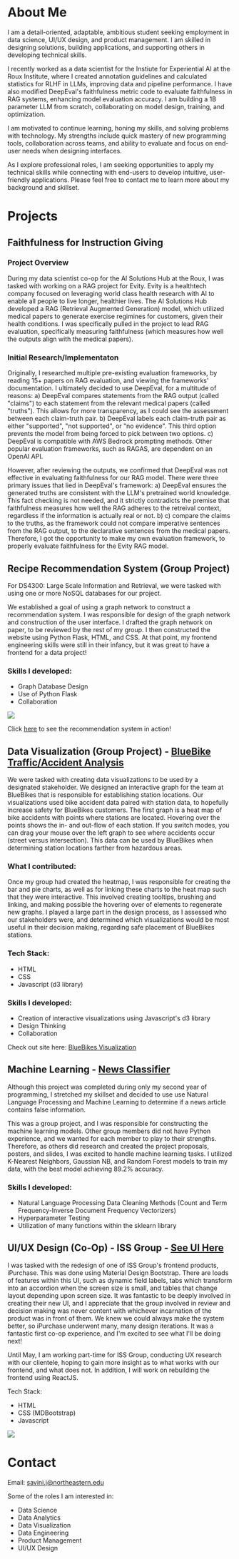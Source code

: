 # About Me

I am a detail-oriented, adaptable, ambitious student seeking employment in data science, UI/UX design, and product management. I am skilled in designing solutions, building applications, and supporting others in developing technical skills.

I recently worked as a data scientist for the Instiute for Experiential AI at the Roux Institute, where I created annotation guidelines and calculated statistics for RLHF in LLMs, improving data and pipeline performance. I have also modified DeepEval's faithfulness metric code to evaluate faithfulness in RAG systems, enhancing model evaluation accuracy. I am building a 1B parameter LLM from scratch, collaborating on model design, training, and optimization.

I am motivated to continue learning, honing my skills, and solving problems with technology. My strengths include quick mastery of new programming tools, collaboration across teams, and ability to evaluate and focus on end-user needs when designing interfaces.

As I explore professional roles, I am seeking opportunities to apply my technical skills while connecting with end-users to develop intuitive, user-friendly applications. Please feel free to contact me to learn more about my background and skillset.

# Projects

## Faithfulness for Instruction Giving
### Project Overview
During my data scientist co-op for the AI Solutions Hub at the Roux, I was tasked with working on a RAG project for Evity. Evity is a healthtech company focused on leveraging world class health research with AI to enable all people to live longer, healthier lives. The AI Solutions Hub developed a RAG (Retrieval Augmented Generation) model, which utilized medical papers to generate exercise regimines for customers, given their health conditions. I was specifically pulled in the project to lead RAG evaluation, specifically measuring faithfulness (which measures how well the outputs align with the medical papers).

### Initial Research/Implementaton
Originally, I researched multiple pre-existing evaluation frameworks, by reading 15+ papers on RAG evaluation, and viewing the frameworks' documentation. I ultimately decided to use DeepEval, for a multitude of reasons:
a) DeepEval compares statements from the RAG output (called "claims") to each statement from the relevant medical papers (called "truths"). This allows for more transparency, as I could see the assessment between each claim-truth pair.
b) DeepEval labels each claim-truth pair as either "supported", "not supported", or "no evidence". This third option prevents the model from being forced to pick between two options.
c) DeepEval is compatible with AWS Bedrock prompting methods. Other popular evaluation frameworks, such as RAGAS, are dependent on an OpenAI API.

However, after reviewing the outputs, we confirmed that DeepEval was not effective in evaluating faithfulness for our RAG model. There were three primary issues that lied in DeepEval's framework:
a) DeepEval ensures the generated truths are consistent with the LLM's pretrained world knowledge. This fact checking is not needed, and it strictly contradicts the premise that faithfulness measures how well the RAG adheres to the retreival context, regardless if the information is actually real or not.
b) 
c) compare the claims to the truths, as the framework could not compare imperative sentences from the RAG output, to the declarative sentences from the medical papers. Therefore, I got the opportunity to make my own evaluation framework, to properly evaluate faithfulness for the Evity RAG model.

## Recipe Recommendation System (Group Project)
For DS4300: Large Scale Information and Retrieval, we were tasked with using one or more NoSQL databases for our project. 

We established a goal of using a graph network to construct a recommendation system. I was responsible for design of the graph network and construction of the user interface. I drafted the graph network on paper, to be reviewed by the rest of my group. I then constructed the website using Python Flask, HTML, and CSS. At that point, my frontend engineering skills were still in their infancy, but it was great to have a frontend for a data project!

### Skills I developed:
- Graph Database Design
- Use of Python Flask
- Collaboration

<img src="https://github.com/julianwsavini/julianwsavini.github.io/assets/93225744/be9a18c4-7668-4dce-8f44-f7162d6b54a3"/>

Click [here](https://drive.google.com/file/d/1TiQC1zzqniXXINrGcj9z7QzKvLYAtVs-/view) to see the recommendation system in action!


## Data Visualization (Group Project) - [BlueBike Traffic/Accident Analysis](https://github.com/julianwsavini/BlueBikes_Visualization_Final_Project)
We were tasked with creating data visualizations to be used by a designated stakeholder. We designed an interactive graph for the team at BlueBikes that is responsible for establishing station locations. Our visualizations used bike accident data paired with station data, to hopefully increase safety for BlueBikes customers. The first graph is a heat map of bike accidents with points where stations are located. Hovering over the points shows the in- and out-flow of each station. If you switch modes, you can drag your mouse over the left graph to see where accidents occur (street versus intersection). This data can be used by BlueBikes when determining station locations farther from hazardous areas.

### What I contributed:
Once my group had created the heatmap, I was responsible for creating the bar and pie charts, as well as for linking these charts to the heat map such that they were interactive. This involved creating tooltips, brushing and linking, and making possible the hovering over of elements to regenerate new graphs. I played a large part in the design process, as I assessed who our stakeholders were, and determined which visualizations would be most useful in their decision making, regarding safe placement of BlueBikes stations.

### Tech Stack:
- HTML
- CSS
- Javascript (d3 library)

### Skills I developed:
- Creation of interactive visualizations using Javascript's d3 library
- Design Thinking
- Collaboration

Check out site here: [BlueBikes Visualization](https://ds4200-s23-class.github.io/project-julian-jake-david-aneek/)


## Machine Learning - [News Classifier](https://github.com/julianwsavini/news_classification)
Although this project was completed during only my second year of programming, I stretched my skillset and decided to use use Natural Language Processing and Machine Learning to determine if a news article contains false information.

This was a group project, and I was responsible for constructing the machine learning models. Other group members did not have Python experience, and we wanted for each member to play to their strengths.  Therefore, as others did research and created the project proposals, posters, and slides, I was excited to handle machine learning tasks. I utilized K-Nearest Neighbors, Gaussian NB, and Random Forest models to train my data, with the best model achieving 89.2% accuracy.

### Skills I developed:
- Natural Language Processing Data Cleaning Methods (Count and Term Frequency-Inverse Document Frequency Vectorizers)
- Hyperparameter Testing
- Utilization of many functions within the sklearn library

  
## UI/UX Design (Co-Op) - ISS Group - [See UI Here](https://github.com/julianwsavini/Co-Op-Project)
I was tasked with the redesign of one of ISS Group's frontend products, iPurchase. This was done using Material Design Bootstrap. There are loads of features within this UI, such as dynamic field labels, tabs which transform into an accordion when the screen size is small, and tables that change layout depending upon screen size. It was fantastic to be deeply involved in creating their new UI, and I appreciate that the group involved in review and decision making was never content with whichever incarnation of the product was in front of them. We knew we could always make the system better, so iPurchase underwent many, many design iterations. It was a fantastic first co-op experience, and I'm excited to see what I'll be doing next!

Until May, I am working part-time for ISS Group, conducting UX research with our clientele, hoping to gain more insight as to what works with our frontend, and what does not. In addition, I will work on rebuilding the frontend using ReactJS.

Tech Stack:
- HTML
- CSS (MDBootstrap)
- Javascript

<img src="https://github.com/julianwsavini/julianwsavini.github.io/assets/93225744/a285bfc4-d173-47a9-b01d-f63eac242d0e"/>

# Contact
Email: savini.j@northeastern.edu

Some of the roles I am interested in:
- Data Science
- Data Analytics
- Data Visualization
- Data Engineering
- Product Management
- UI/UX Design
